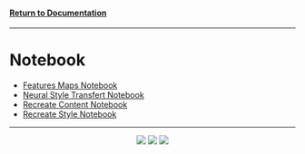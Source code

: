 #### [Return to Documentation](../README.md)
***
# Notebook
- [Features Maps Notebook](feature_map.ipynb)
- [Neural Style Transfert Notebook](style_transfert.ipynb)
- [Recreate Content Notebook](recreate_content.ipynb)
- [Recreate Style Notebook](recreate_style.ipynb)
***
<p align="center">
    <img src="https://i.imgur.com/F2eZCTV.gif">
    <img src="https://i.imgur.com/TAuDx1e.gif">
    <img src="https://i.imgur.com/1hpX2Ju.gif">
</p>

